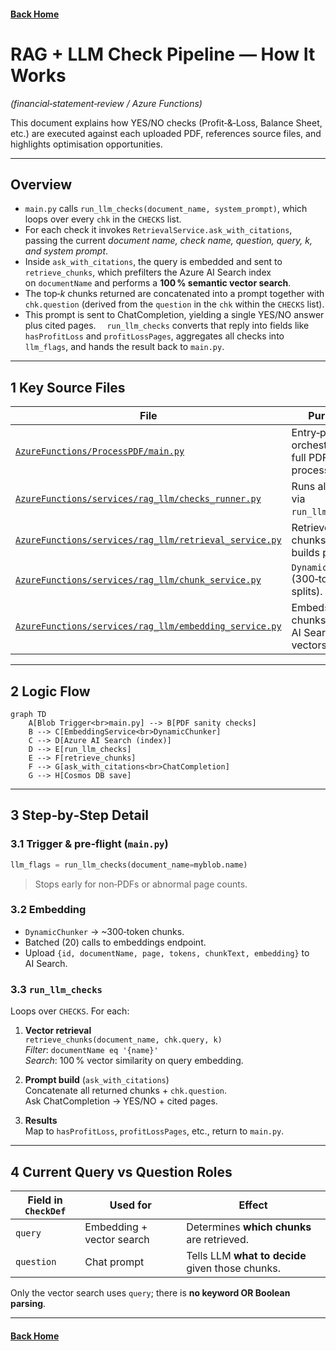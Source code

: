 #### [Back Home](/README.md)

# RAG + LLM Check Pipeline — How It Works  
*(financial‑statement‑review / Azure Functions)*

This document explains how YES/NO checks (Profit‑&‑Loss, Balance Sheet, etc.)
are executed against each uploaded PDF, references source files, and highlights
optimisation opportunities.

---

## Overview

- `main.py` calls `run_llm_checks(document_name, system_prompt)`, which loops over every `chk` in the `CHECKS` list. 
- For each check it invokes `RetrievalService.ask_with_citations`, passing the current *document name, check name, question, query, k, and system prompt*. 
- Inside `ask_with_citations`, the query is embedded and sent to `retrieve_chunks`, which prefilters the Azure AI Search index on `documentName` and performs a **100 % semantic vector search**. 
- The top‑*k* chunks returned are concatenated into a prompt together with `chk.question` (derived from the `question` in the `chk` within the `CHECKS` list).
- This prompt is sent to ChatCompletion, yielding a single YES/NO answer plus cited pages. 
`run_llm_checks` converts that reply into fields like `hasProfitLoss` and `profitLossPages`, aggregates all checks into `llm_flags`, and hands the result back to `main.py`.

---

## 1 Key Source Files

| File | Purpose |
|------|---------|
| [`AzureFunctions/ProcessPDF/main.py`](/AzureFunctions/ProcessPDF/main.py) | Entry‑point; orchestrates full PDF processing. |
| [`AzureFunctions/services/rag_llm/checks_runner.py`](/AzureFunctions/services/rag_llm/check_runner.py) | Runs all checks via `run_llm_checks`. |
| [`AzureFunctions/services/rag_llm/retrieval_service.py`](/AzureFunctions/services/rag_llm/retrieval_service.py) | Retrieves chunks + builds prompts. |
| [`AzureFunctions/services/rag_llm/chunk_service.py`](/AzureFunctions/services/rag_llm/chunk_service.py) | `DynamicChunker` (300‑token splits). |
| [`AzureFunctions/services/rag_llm/embedding_service.py`](/AzureFunctions/services/rag_llm/embedding_service.py) | Embeds chunks → AI Search vectors. |

---

## 2 Logic Flow

```mermaid
graph TD
    A[Blob Trigger<br>main.py] --> B[PDF sanity checks]
    B --> C[EmbeddingService<br>DynamicChunker]
    C --> D[Azure AI Search (index)]
    D --> E[run_llm_checks]
    E --> F[retrieve_chunks]
    F --> G[ask_with_citations<br>ChatCompletion]
    G --> H[Cosmos DB save]
```

---

## 3 Step‑by‑Step Detail

### 3.1 Trigger & pre‑flight (`main.py`)

```python
llm_flags = run_llm_checks(document_name=myblob.name)
```

> Stops early for non‑PDFs or abnormal page counts.

### 3.2 Embedding

* `DynamicChunker` → ~300‑token chunks.  
* Batched (20) calls to embeddings endpoint.  
* Upload `{id, documentName, page, tokens, chunkText, embedding}` to AI Search.

### 3.3 `run_llm_checks`

Loops over `CHECKS`. For each:

1. **Vector retrieval**  
   `retrieve_chunks(document_name, chk.query, k)`<br>
   *Filter*: `documentName eq '{name}'`  
   *Search*: 100 % vector similarity on query embedding.

2. **Prompt build** (`ask_with_citations`)  
   Concatenate all returned chunks + `chk.question`.  
   Ask ChatCompletion → YES/NO + cited pages.

3. **Results**  
   Map to `hasProfitLoss`, `profitLossPages`, etc., return to `main.py`.

---

## 4 Current Query vs Question Roles

| Field in `CheckDef` | Used for | Effect |
|---------------------|----------|--------|
| `query` | Embedding + vector search | Determines **which chunks** are retrieved. |
| `question` | Chat prompt | Tells LLM **what to decide** given those chunks. |

Only the vector search uses `query`; there is **no keyword OR Boolean parsing**.

---

#### [Back Home](/README.md)